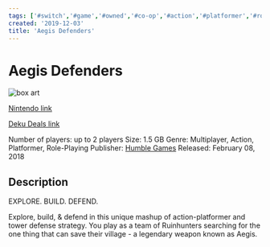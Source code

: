 ```yaml
---
tags: ['#switch','#game','#owned','#co-op','#action','#platformer','#role-playing']
created: '2019-12-03'
title: 'Aegis Defenders'
---
```

# Aegis Defenders

![box art](https://assets.nintendo.com/image/upload/c_pad,f_auto,h_613,q_auto,w_1089/ncom/en_US/games/switch/a/aegis-defenders-switch/hero?v=2021042900)

[Nintendo link](https://www.nintendo.com/games/detail/aegis-defenders-switch/)

[Deku Deals link](https://www.dekudeals.com/items/aegis-defenders)

Number of players: up to 2 players
Size: 1.5 GB
Genre: Multiplayer, Action, Platformer, Role-Playing
Publisher: [Humble Games](https://www.dekudeals.com/games?include[collection]=true&filter[publisher]=Humble+Games)
Released: February 08, 2018

## Description

EXPLORE. BUILD. DEFEND.

Explore, build, & defend in this unique mashup of action-platformer and tower defense strategy. You play as a team of Ruinhunters searching for the one thing that can save their village - a legendary weapon known as Aegis.
